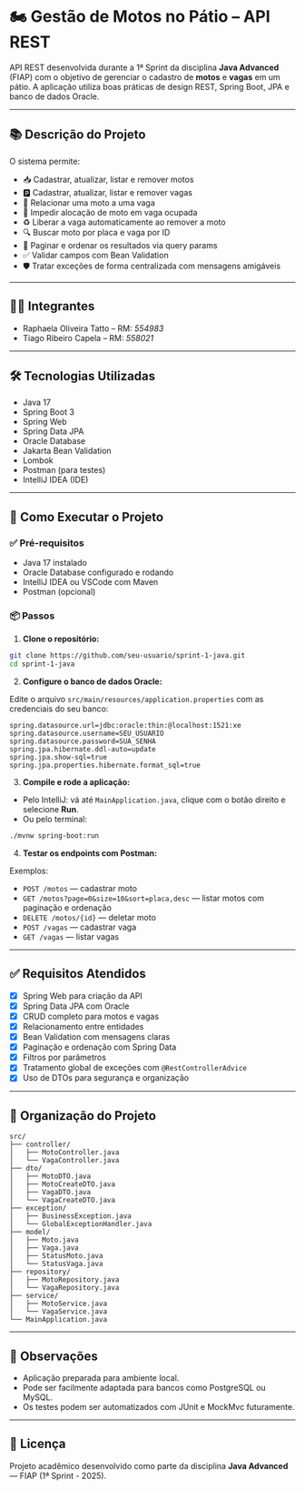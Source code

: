 
# 🏍️ Gestão de Motos no Pátio – API REST

API REST desenvolvida durante a 1ª Sprint da disciplina **Java Advanced** (FIAP) com o objetivo de gerenciar o cadastro de **motos** e **vagas** em um pátio. A aplicação utiliza boas práticas de design REST, Spring Boot, JPA e banco de dados Oracle.

---

## 📚 Descrição do Projeto

O sistema permite:

- 📥 Cadastrar, atualizar, listar e remover motos
- 🅿️ Cadastrar, atualizar, listar e remover vagas
- 🔗 Relacionar uma moto a uma vaga
- 🧠 Impedir alocação de moto em vaga ocupada
- ♻️ Liberar a vaga automaticamente ao remover a moto
- 🔍 Buscar moto por placa e vaga por ID
- 📄 Paginar e ordenar os resultados via query params
- ✅ Validar campos com Bean Validation
- 🛡️ Tratar exceções de forma centralizada com mensagens amigáveis

---

## 👨‍💻 Integrantes

- Raphaela Oliveira Tatto – RM: *554983*
- Tiago Ribeiro Capela – RM: *558021*


---

## 🛠️ Tecnologias Utilizadas

- Java 17
- Spring Boot 3
- Spring Web
- Spring Data JPA
- Oracle Database
- Jakarta Bean Validation
- Lombok
- Postman (para testes)
- IntelliJ IDEA (IDE)

---

## 🚀 Como Executar o Projeto

### ✅ Pré-requisitos

- Java 17 instalado
- Oracle Database configurado e rodando
- IntelliJ IDEA ou VSCode com Maven
- Postman (opcional)

### 📦 Passos

1. **Clone o repositório:**

```bash
git clone https://github.com/seu-usuario/sprint-1-java.git
cd sprint-1-java
```

2. **Configure o banco de dados Oracle:**

Edite o arquivo `src/main/resources/application.properties` com as credenciais do seu banco:

```properties
spring.datasource.url=jdbc:oracle:thin:@localhost:1521:xe
spring.datasource.username=SEU_USUARIO
spring.datasource.password=SUA_SENHA
spring.jpa.hibernate.ddl-auto=update
spring.jpa.show-sql=true
spring.jpa.properties.hibernate.format_sql=true
```

3. **Compile e rode a aplicação:**

- Pelo IntelliJ: vá até `MainApplication.java`, clique com o botão direito e selecione **Run**.
- Ou pelo terminal:

```bash
./mvnw spring-boot:run
```

4. **Testar os endpoints com Postman:**

Exemplos:
- `POST /motos` — cadastrar moto
- `GET /motos?page=0&size=10&sort=placa,desc` — listar motos com paginação e ordenação
- `DELETE /motos/{id}` — deletar moto
- `POST /vagas` — cadastrar vaga
- `GET /vagas` — listar vagas

---

## ✅ Requisitos Atendidos

- [x] Spring Web para criação da API
- [x] Spring Data JPA com Oracle
- [x] CRUD completo para motos e vagas
- [x] Relacionamento entre entidades
- [x] Bean Validation com mensagens claras
- [x] Paginação e ordenação com Spring Data
- [x] Filtros por parâmetros
- [x] Tratamento global de exceções com `@RestControllerAdvice`
- [x] Uso de DTOs para segurança e organização

---

## 📂 Organização do Projeto

```
src/
├── controller/
│   ├── MotoController.java
│   └── VagaController.java
├── dto/
│   ├── MotoDTO.java
│   ├── MotoCreateDTO.java
│   ├── VagaDTO.java
│   └── VagaCreateDTO.java
├── exception/
│   ├── BusinessException.java
│   └── GlobalExceptionHandler.java
├── model/
│   ├── Moto.java
│   ├── Vaga.java
│   ├── StatusMoto.java
│   └── StatusVaga.java
├── repository/
│   ├── MotoRepository.java
│   └── VagaRepository.java
├── service/
│   ├── MotoService.java
│   └── VagaService.java
└── MainApplication.java
```

---

## 📎 Observações

- Aplicação preparada para ambiente local.
- Pode ser facilmente adaptada para bancos como PostgreSQL ou MySQL.
- Os testes podem ser automatizados com JUnit e MockMvc futuramente.

---

## 📝 Licença

Projeto acadêmico desenvolvido como parte da disciplina **Java Advanced** — FIAP (1ª Sprint - 2025).
